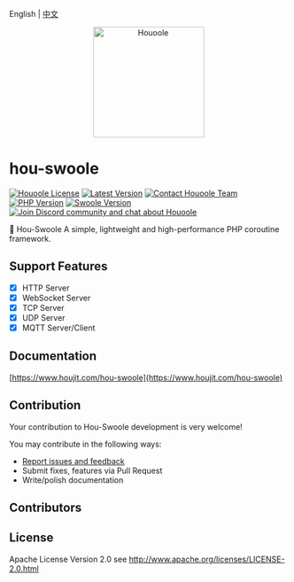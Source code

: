 English | [中文](./README-CN.md)

<p align="center">
    <a href="https://www.houjit.com/hou-swoole" target="_blank">
        <img src="https://cdn.houjit.com/uploads/20240127/6f8db4afee282863537aa143eb659d0b.png" alt="Houoole" height="200px" />
    </a>
</p>

# hou-swoole

[![Houoole License](https://poser.pugx.org/hou-swoole/Houoole/license)](LICENSE)
[![Latest Version](https://img.shields.io/packagist/v/hou-swoole/Houoole.svg)](https://packagist.org/packages/hou-swoole/Houoole)
[![Contact Houoole Team](https://img.shields.io/badge/contact-@Houoole%20Team-blue.svg)](mailto:team@Houoole.io)
[![PHP Version](https://img.shields.io/badge/php-%3E=7.1-brightgreen.svg)](https://www.php.net)
[![Swoole Version](https://img.shields.io/badge/swoole-%3E=4.4.0-brightgreen.svg)](https://github.com/swoole/swoole-src)
[![Join Discord community and chat about Houoole](https://img.shields.io/discord/740738911625674872.svg?label=&logo=discord&logoColor=ffffff&color=7389D8&labelColor=6A7EC2&cacheSeconds=60)](https://discord.gg/u4YAqeh)

🚀 Hou-Swoole A simple, lightweight and high-performance PHP coroutine framework.


## Support Features

* [x] HTTP Server
* [x] WebSocket Server
* [x] TCP Server
* [x] UDP Server
* [x] MQTT Server/Client

## Documentation

[https://www.houjit.com/hou-swoole](https://www.houjit.com/hou-swoole)

## Contribution

Your contribution to Hou-Swoole development is very welcome!

You may contribute in the following ways:

* [Report issues and feedback](https://github.com/houjit/hou-swoole/issues)
* Submit fixes, features via Pull Request
* Write/polish documentation

## Contributors




## License

Apache License Version 2.0 see http://www.apache.org/licenses/LICENSE-2.0.html
